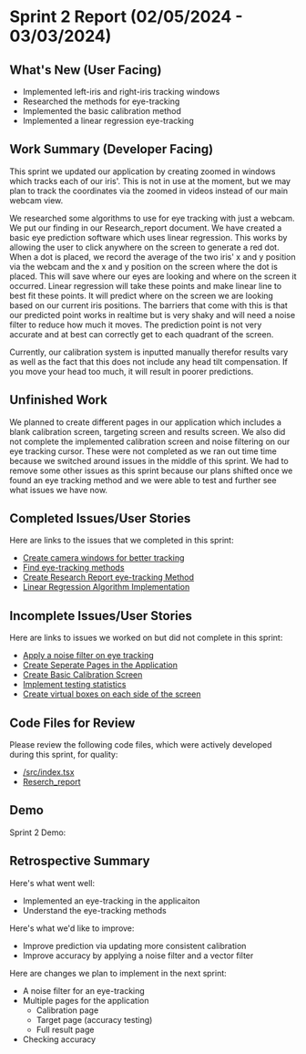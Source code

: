 # Sprint 2 Report (02/05/2024 - 03/03/2024)

## What's New (User Facing)

* Implemented left-iris and right-iris tracking windows
* Researched the methods for eye-tracking
* Implemented the basic calibration method
* Implemented a linear regression eye-tracking

## Work Summary (Developer Facing)
This sprint we updated our application by creating zoomed in windows which tracks each of our iris'. This is not in use at the moment, but we may plan to track the coordinates via the zoomed in videos instead of our main webcam view.

We researched some algorithms to use for eye tracking with just a webcam. We put our finding in our Research_report document. We have created a basic eye prediction software which uses linear regression. This works by allowing the user to click anywhere on the screen to generate a red dot. When a dot is placed, we record the average of the two iris' x and y position via the webcam and the x and y position on the screen where the dot is placed. This will save where our eyes are looking and where on the screen it occurred. Linear regression will take these points and make linear line to best fit these points. It will predict where on the screen we are looking based on our current iris positions. The barriers that come with this is that our predicted point works in realtime but is very shaky and will need a noise filter to reduce how much it moves. The prediction point is not very accurate and at best can correctly get to each quadrant of the screen.

Currently, our calibration system is inputted manually therefor results vary as well as the fact that this does not include any head tilt compensation. If you move your head too much, it will result in poorer predictions.

## Unfinished Work
We planned to create different pages in our application which includes a blank calibration screen, targeting screen and results screen. We also did not complete the implemented calibration screen and noise filtering on our eye tracking cursor. These were not completed as we ran out time time because we switched around issues in the middle of this sprint. We had to remove some other issues as this sprint because our plans shifted once we found an eye tracking method and we were able to test and further see what issues we have now.


## Completed Issues/User Stories
Here are links to the issues that we completed in this sprint:

* [Create camera windows for better tracking](https://github.com/WSUCptSCapstone-S24-F24/-cep-fullstackapp-/issues/8)
* [Find eye-tracking methods](https://github.com/WSUCptSCapstone-S24-F24/-cep-fullstackapp-/issues/10)
* [Create Research Report eye-tracking Method](https://github.com/WSUCptSCapstone-S24-F24/-cep-fullstackapp-/issues/15)
* [Linear Regression Algorithm Implementation](https://github.com/WSUCptSCapstone-S24-F24/-cep-fullstackapp-/issues/18)

 ## Incomplete Issues/User Stories
 Here are links to issues we worked on but did not complete in this sprint:
 
* [Apply a noise filter on eye tracking](https://github.com/WSUCptSCapstone-S24-F24/-cep-fullstackapp-/issues/21)
* [Create Seperate Pages in the Application](https://github.com/WSUCptSCapstone-S24-F24/-cep-fullstackapp-/issues/17)
* [Create Basic Calibration Screen](https://github.com/WSUCptSCapstone-S24-F24/-cep-fullstackapp-/issues/16)
* [Implement testing statistics](https://github.com/WSUCptSCapstone-S24-F24/-cep-fullstackapp-/issues/11)
* [Create virtual boxes on each side of the screen](https://github.com/WSUCptSCapstone-S24-F24/-cep-fullstackapp-/issues/9)

## Code Files for Review
Please review the following code files, which were actively developed during this sprint, for quality:
 * [/src/index.tsx](https://github.com/WSUCptSCapstone-S24-F24/-cep-fullstackapp-/blob/main/src/index.tsx)
 * [Reserch_report]()

## Demo
Sprint 2 Demo:
 
## Retrospective Summary
Here's what went well:
  * Implemented an eye-tracking in the applicaiton
  * Understand the eye-tracking methods
 
Here's what we'd like to improve:
* Improve prediction via updating more consistent calibration
* Improve accuracy by applying a noise filter and a vector filter

Here are changes we plan to implement in the next sprint:
   * A noise filter for an eye-tracking
   * Multiple pages for the application
     * Calibration page
     * Target page (accuracy testing)
     * Full result page
   * Checking accuracy
